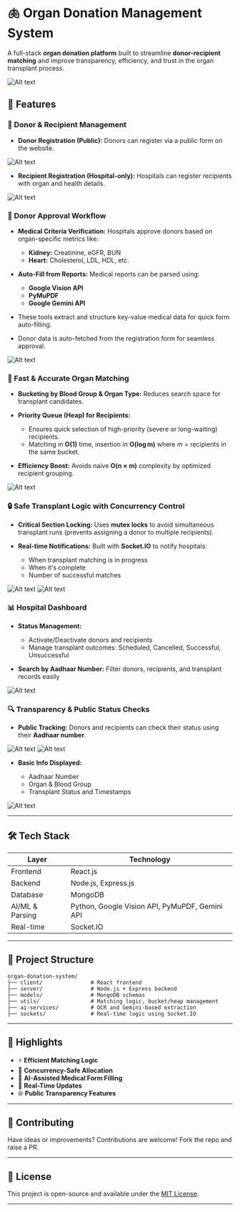 # 🫁 Organ Donation Management System

A full-stack **organ donation platform** built to streamline **donor-recipient matching** and improve transparency, efficiency, and trust in the organ transplant process.

![Alt text](client/assets/readme%20images/home.png)

## 🚀 Features

### 👥 Donor & Recipient Management

* **Donor Registration (Public):** Donors can register via a public form on the website.

![Alt text](client/assets/readme%20images/donor_register.png)

* **Recipient Registration (Hospital-only):** Hospitals can register recipients with organ and health details.

![Alt text](client/assets/readme%20images/register_recipient.png)

### 🏥 Donor Approval Workflow

* **Medical Criteria Verification:** Hospitals approve donors based on organ-specific metrics like:

  * **Kidney:** Creatinine, eGFR, BUN
  * **Heart:** Cholesterol, LDL, HDL, etc.
* **Auto-Fill from Reports:** Medical reports can be parsed using:

  * **Google Vision API**
  * **PyMuPDF**
  * **Google Gemini API**
* These tools extract and structure key-value medical data for quick form auto-filling.
* Donor data is auto-fetched from the registration form for seamless approval.

![Alt text](client/assets/readme%20images/approve_donor_data_parsing.png)

### 🔄 Fast & Accurate Organ Matching

* **Bucketing by Blood Group & Organ Type:** Reduces search space for transplant candidates.
* **Priority Queue (Heap) for Recipients:**

  * Ensures quick selection of high-priority (severe or long-waiting) recipients.
  * Matching in **O(1)** time, insertion in **O(log m)** where *m* = recipients in the same bucket.
* **Efficiency Boost:** Avoids naive **O(n × m)** complexity by optimized recipient grouping.

![Alt text](client/assets/readme%20images/transplant_match_completed.png)

### 🔒 Safe Transplant Logic with Concurrency Control

* **Critical Section Locking:** Uses **mutex locks** to avoid simultaneous transplant runs (prevents assigning a donor to multiple recipients).
* **Real-time Notifications:** Built with **Socket.IO** to notify hospitals:

  * When transplant matching is in progress
  * When it's complete
  * Number of successful matches

![Alt text](client/assets/readme%20images/transplant_match_running.png)
![Alt text](client/assets/readme%20images/transplant_match_completed.png)

### 📊 Hospital Dashboard

* **Status Management:**

  * Activate/Deactivate donors and recipients
  * Manage transplant outcomes: Scheduled, Cancelled, Successful, Unsuccessful
* **Search by Aadhaar Number:** Filter donors, recipients, and transplant records easily

![Alt text](client/assets/readme%20images/Hospital%20Dashboard.png)

### 🔍 Transparency & Public Status Checks

* **Public Tracking:** Donors and recipients can check their status using their **Aadhaar number**.

![Alt text](client/assets/readme%20images/check%20donor%20details.png)
![Alt text](client/assets/readme%20images/check%20recipient.png)

* **Basic Info Displayed:**

  * Aadhaar Number
  * Organ & Blood Group
  * Transplant Status and Timestamps

![Alt text](client/assets/readme%20images/active%20donors.png)

---

## 🛠️ Tech Stack

| Layer           | Technology                                     |
| --------------- | ---------------------------------------------- |
| Frontend        | React.js                                       |
| Backend         | Node.js, Express.js                            |
| Database        | MongoDB                                        |
| AI/ML & Parsing | Python, Google Vision API, PyMuPDF, Gemini API |
| Real-time       | Socket.IO                                      |

---

## 📁 Project Structure

```
organ-donation-system/
├── client/               # React frontend
├── server/               # Node.js + Express backend
├── models/               # MongoDB schemas
├── utils/                # Matching logic, bucket/heap management
├── ai-services/          # OCR and Gemini-based extraction
├── sockets/              # Real-time logic using Socket.IO
```

---

## 📌 Highlights

* ⚡ **Efficient Matching Logic**
* 🔐 **Concurrency-Safe Allocation**
* 🤖 **AI-Assisted Medical Form Filling**
* 📡 **Real-Time Updates**
* 🌐 **Public Transparency Features**

---

## 📣 Contributing

Have ideas or improvements? Contributions are welcome! Fork the repo and raise a PR.

---

## 📄 License

This project is open-source and available under the [MIT License](LICENSE).

---